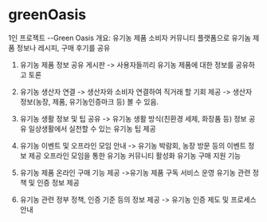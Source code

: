 # greenOasis

1인 프로젝트 --Green Oasis
개요: 유기농 제품 소비자 커뮤니티 플랫폼으로 
        유기놈 제품 정보나 레시피, 구매 후기를 공유

1) 유기농 제품 정보 공유 게시판 -> 사용자들끼리 유기농 제품에 대한 정보를 공유하고 토론

2) 유기농 생산자 연결 -> 생산자와 소비자 연결하여 직거래 할 기회 제공 -> 생산자 정보(농장, 제품, 유기농인증마크 등) 볼 수 있음.

3) 유기농 생활 정보 및 팁 공유
-> 유기농 생활 방식(친환경 세제, 화장품 등) 정보 공유
    일상생활에서 실천할 수 있는 유기농 팁 제공

4) 유기농 이벤트 및 오프라인 모임 안내
-> 유기농 박람회, 농장 방문 등의 이벤트 정보 제공
    오프라인 모임을 통한 유기농 커뮤니티 활성화
    유기농 구매 지원 기능

5) 유기농 제품 온라인 구매 기능 제공
->유기농 제품 구독 서비스 운영
   유기농 관련 정책 및 인증 정보 제공

6) 유기농 관련 정부 정책, 인증 기준 등의 정보 제공
-> 유기농 인증 제도 및 프로세스 안내
